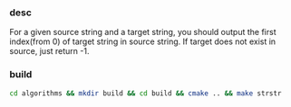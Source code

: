 ### desc
For a given source string and a target string, you should output the first index(from 0) of target string in source string.
If target does not exist in source, just return -1.

### build
``` bash
cd algorithms && mkdir build && cd build && cmake .. && make strstr
```